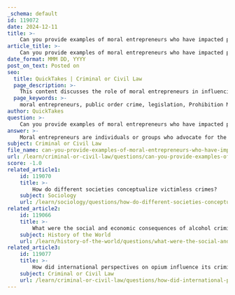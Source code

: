 ```yaml
---
_schema: default
id: 119072
date: 2024-12-11
title: >-
    Can you provide examples of moral entrepreneurs who have impacted public order crime legislation?
article_title: >-
    Can you provide examples of moral entrepreneurs who have impacted public order crime legislation?
date_format: MMM DD, YYYY
post_on_text: Posted on
seo:
  title: QuickTakes | Criminal or Civil Law
  page_description: >-
    This content discusses the role of moral entrepreneurs in influencing public order crime legislation, highlighting key examples such as the Prohibition Movement, anti-drug campaigns, and efforts against prostitution and opium use.
  page_keywords: >-
    moral entrepreneurs, public order crime, legislation, Prohibition Movement, Anti-Saloon League, Women's Christian Temperance Union, anti-drug campaigns, Howard Becker, drug laws, prostitution, gambling, anti-opium campaigns, societal morals
author: QuickTakes
question: >-
    Can you provide examples of moral entrepreneurs who have impacted public order crime legislation?
answer: >-
    Moral entrepreneurs are individuals or groups who advocate for the criminalization of certain behaviors based on their moral beliefs, often leading to significant changes in public order crime legislation. Here are some notable examples:\n\n1. **Prohibition Movement**: One of the most prominent examples of moral entrepreneurship is the Prohibition movement in the United States during the early 20th century. This movement was largely driven by organizations such as the Anti-Saloon League and the Women's Christian Temperance Union. These groups believed that alcohol consumption was the root cause of various social problems, including crime and domestic violence. Their advocacy led to the enactment of the 18th Amendment in 1919, which prohibited the manufacture, sale, and transportation of alcoholic beverages.\n\n2. **Anti-Drug Campaigns**: In the context of drug legislation, moral entrepreneurs have played a crucial role in shaping laws against drug use. Howard Becker, in his seminal work "Outsiders," highlighted how moral entrepreneurs have influenced the development of drug laws by framing substance use as immoral. This perspective has led to the establishment of strict anti-drug legislation and enforcement practices in the U.S., often portraying drug users as deviants and threats to society.\n\n3. **Campaigns Against Prostitution and Gambling**: Various moral crusaders have sought to criminalize activities such as prostitution and gambling, viewing them as harmful to societal morals. These campaigns have often resulted in the enactment of laws aimed at controlling or eliminating these behaviors, reflecting the moral beliefs of the entrepreneurs behind these movements.\n\n4. **Historical Anti-Opium Campaigns**: In the late 19th and early 20th centuries, moral entrepreneurs in the United States and other countries campaigned against opium use, framing it as a significant social threat. This led to the criminalization of opium and the establishment of laws that regulated its use, significantly impacting public order crime legislation.\n\nThese examples illustrate how moral entrepreneurs have historically influenced public order crime legislation by advocating for the criminalization of behaviors they perceive as immoral or harmful to society. Their efforts often reflect broader societal values and concerns, shaping the legal landscape in significant ways.
subject: Criminal or Civil Law
file_name: can-you-provide-examples-of-moral-entrepreneurs-who-have-impacted-public-order-crime-legislation.md
url: /learn/criminal-or-civil-law/questions/can-you-provide-examples-of-moral-entrepreneurs-who-have-impacted-public-order-crime-legislation
score: -1.0
related_article1:
    id: 119070
    title: >-
        How do different societies conceptualize victimless crimes?
    subject: Sociology
    url: /learn/sociology/questions/how-do-different-societies-conceptualize-victimless-crimes
related_article2:
    id: 119066
    title: >-
        What were the social and economic consequences of alcohol criminalization during Prohibition?
    subject: History of the World
    url: /learn/history-of-the-world/questions/what-were-the-social-and-economic-consequences-of-alcohol-criminalization-during-prohibition
related_article3:
    id: 119077
    title: >-
        How did international perspectives on opium influence its criminalization?
    subject: Criminal or Civil Law
    url: /learn/criminal-or-civil-law/questions/how-did-international-perspectives-on-opium-influence-its-criminalization
---
```


&nbsp;